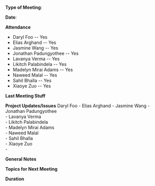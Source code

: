 **Type of Meeting**:

**Date**:

**Attendance**
- Daryl Foo               -- Yes
- Elias Arghand           -- Yes
- Jasmine Wang            -- Yes
- Jonathan Padungyothee   -- Yes
- Lavanya Verma           -- Yes
- Likitch Palabindela     -- Yes
- Madelyn Mirai Adams     -- Yes
- Naweed Malal            -- Yes
- Sahil Bhalla            -- Yes
- Xiaoye Zuo              -- Yes 

**Last Meeting Stuff**

**Project Updates/Issues**
Daryl Foo
    - 
Elias Arghand
    - 
Jasmine Wang 
    - 
Jonathan Padungyothee  
    - 
Lavanya Verma           
    - 
Likitch Palabindela    
    - 
Madelyn Mirai Adams     
    - 
Naweed Malal            
    - 
Sahil Bhalla            
    - 
Xiaoye Zuo              
    -   

**General Notes**

**Topics for Next Meeting**

**Duration**